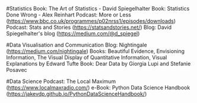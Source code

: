 
#Statistics
Book: The Art of Statistics - David Spiegelhalter
Book: Statistics Done Wrong - Alex Reinhart
Podcast: More or Less (https://www.bbc.co.uk/programmes/p02nrss1/episodes/downloads)
Podcast: Stats and Stories (https://statsandstories.net/)
Blog: David Spiegelhalter's blog (https://medium.com/@d_spiegel)

#Data Visualisation and Communication
Blog: Nightingale (https://medium.com/nightingale)
Books: Beautiful Evidence, Envisioning Information, The Visual Display of Quantitative Information, Visual Explanations by Edward Tufte
Book: Dear Data by Giorgia Lupi and Stefanie Posavec

#Data Science
Podcast: The Local Maximum (https://www.localmaxradio.com/)
e-Book: Python Data Science Handbook (https://jakevdp.github.io/PythonDataScienceHandbook/)






